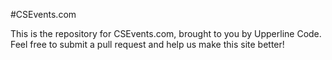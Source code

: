#CSEvents.com

This is the repository for CSEvents.com, brought to you by Upperline Code. Feel free to submit a pull request and help us make this site better!
